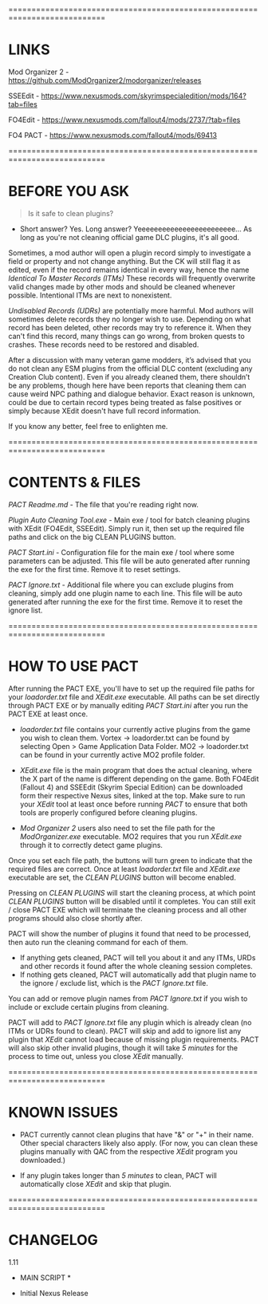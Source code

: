 ===========================================================================
# LINKS #

Mod Organizer 2 - https://github.com/ModOrganizer2/modorganizer/releases

SSEEdit - https://www.nexusmods.com/skyrimspecialedition/mods/164?tab=files

FO4Edit - https://www.nexusmods.com/fallout4/mods/2737/?tab=files

FO4 PACT - https://www.nexusmods.com/fallout4/mods/69413

===========================================================================
# BEFORE YOU ASK #

> Is it safe to clean plugins?

- Short answer? Yes. Long answer?
Yeeeeeeeeeeeeeeeeeeeeeeee... As long as you're not cleaning official game DLC plugins, it's all good.

Sometimes, a mod author will open a plugin record simply to investigate a field or property and not change anything.
But the CK will still flag it as edited, even if the record remains identical in every way, hence the name *Identical To Master Records (ITMs)*
These records will frequently overwrite valid changes made by other mods and should be cleaned whenever possible. Intentional ITMs are next to nonexistent.

*Undisabled Records (UDRs)* are potentially more harmful. Mod authors will sometimes delete records they no longer wish to use.
Depending on what record has been deleted, other records may try to reference it. When they can't find this record,
many things can go wrong, from broken quests to crashes. These records need to be restored and disabled.

After a discussion with many veteran game modders, it’s advised that you do not clean any ESM plugins from the official DLC content (excluding any Creation Club content).
Even if you already cleaned them, there shouldn’t be any problems, though here have been reports that cleaning them can cause weird NPC pathing and dialogue behavior.
Exact reason is unknown, could be due to certain record types being treated as false positives or simply because XEdit doesn't have full record information.

If you know any better, feel free to enlighten me.

===========================================================================
# CONTENTS & FILES #

*PACT Readme.md* - The file that you're reading right now.

*Plugin Auto Cleaning Tool.exe* - Main exe / tool for batch cleaning plugins with XEdit (FO4Edit, SSEEdit).
Simply run it, then set up the required file paths and click on the big CLEAN PLUGINS button.

*PACT Start.ini* - Configuration file for the main exe / tool where some parameters can be adjusted.
This file will be auto generated after running the exe for the first time. Remove it to reset settings.

*PACT Ignore.txt* - Additional file where you can exclude plugins from cleaning, simply add one plugin name to each line.
This file will be auto generated after running the exe for the first time. Remove it to reset the ignore list.

===========================================================================
# HOW TO USE PACT #

After running the PACT EXE, you'll have to set up the required file paths for your *loadorder.txt* file and *XEdit.exe* executable.
All paths can be set directly through PACT EXE or by manually editing *PACT Start.ini* after you run the PACT EXE at least once.

- *loadorder.txt* file contains your currently active plugins from the game you wish to clean them.
Vortex -> loadorder.txt can be found by selecting Open > Game Application Data Folder. 
MO2 -> loadorder.txt can be found in your currently active MO2 profile folder.

- *XEdit.exe* file is the main program that does the actual cleaning, where the X part of the name is different depending on the game.
Both FO4Edit (Fallout 4) and SSEEdit (Skyrim Special Edition) can be downloaded form their respective Nexus sites, linked at the top.
Make sure to run your *XEdit* tool at least once before running *PACT* to ensure that both tools are properly configured before cleaning plugins.

- *Mod Organizer 2* users also need to set the file path for the *ModOrganizer.exe* executable.
MO2 requires that you run *XEdit.exe* through it to correctly detect game plugins.

Once you set each file path, the buttons will turn green to indicate that the required files are correct.
Once at least *loadorder.txt* file and *XEdit.exe* executable are set, the *CLEAN PLUGINS* button will become enabled.

Pressing on *CLEAN PLUGINS* will start the cleaning process, at which point *CLEAN PLUGINS* button will be disabled until it completes.
You can still exit / close PACT EXE which will terminate the cleaning process and all other programs should also close shortly after.

PACT will show the number of plugins it found that need to be processed, then auto run the cleaning command for each of them.

- If anything gets cleaned, PACT will tell you about it and any ITMs, URDs and other records it found after the whole cleaning session completes.
- If nothing gets cleaned, PACT will automatically add that plugin name to the ignore / exclude list, which is the *PACT Ignore.txt* file.

You can add or remove plugin names from *PACT Ignore.txt* if you wish to include or exclude certain plugins from cleaning.

PACT will add to *PACT Ignore.txt* file any plugin which is already clean (no ITMs or UDRs found to clean).
PACT will skip and add to ignore list any plugin that *XEdit* cannot load because of missing plugin requirements.
PACT will also skip other invalid plugins, though it will take *5 minutes* for the process to time out, unless you close *XEdit* manually.

===========================================================================
# KNOWN ISSUES #

- PACT currently cannot clean plugins that have "&" or "+" in their name. Other special characters likely also apply.
(For now, you can clean these plugins manually with QAC from the respective *XEdit* program you downloaded.)

- If any plugin takes longer than *5 minutes* to clean, PACT will automatically close *XEdit* and skip that plugin.

===========================================================================
# CHANGELOG #

1.11
* MAIN SCRIPT *
- Initial Nexus Release

